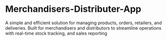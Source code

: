 # Merchandisers-Distributer-App
A simple and efficient solution for managing products, orders, retailers, and deliveries. Built for merchandisers and distributors to streamline operations with real-time stock tracking, and sales reporting
